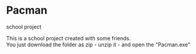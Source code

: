 # Pacman
school project


This is a school project created with some friends.                                     
You just download the folder as zip - unzip it - and open the "Pacman.exe"
